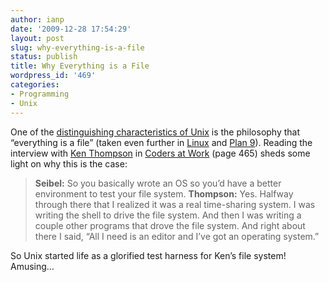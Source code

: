 ```yaml
---
author: ianp
date: '2009-12-28 17:54:29'
layout: post
slug: why-everything-is-a-file
status: publish
title: Why Everything is a File
wordpress_id: '469'
categories:
- Programming
- Unix
---
```


One of the [distinguishing characteristics of Unix][01] is the
philosophy that “everything is a file” (taken even further in
[Linux][02] and [Plan 9][03]). Reading the interview with [Ken Thompson][04] in [Coders at Work][05] (page 465) sheds some light on why
this is the case:

> **Seibel:** So you basically wrote an OS so you’d
> have a better environment to test your file system.
> **Thompson:** Yes. Halfway through there that I realized it was a real time-sharing
> system. I was writing the shell to drive the file system. And then I was
> writing a couple other programs that drove the file system. And right
> about there I said, “All I need is an editor and I’ve got an operating
> system.”

So Unix started life as a glorified test harness for Ken’s file system! Amusing…

[01]: http://en.wikipedia.org/wiki/Unix_architecture
[02]: http://en.wikipedia.org/wiki/Linux
[03]: http://plan9.bell-labs.com/plan9/
[04]: http://en.wikipedia.org/wiki/Ken_Thompson
[05]: http://www.codersatwork.com/
